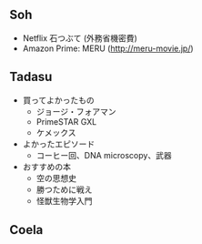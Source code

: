 ## Soh
- Netflix 石つぶて (外務省機密費)
- Amazon Prime: MERU (http://meru-movie.jp/)

## Tadasu
- 買ってよかったもの 
  - ジョージ・フォアマン
  - PrimeSTAR GXL
  - ケメックス
- よかったエピソード
  - コーヒー回、DNA microscopy、武器
- おすすめの本
  - 空の思想史
  - 勝つために戦え
  - 怪獣生物学入門


## Coela
